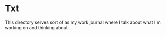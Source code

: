 # Txt

This directory serves sort of as my work journal where I talk about
what I'm working on and thinking about.

